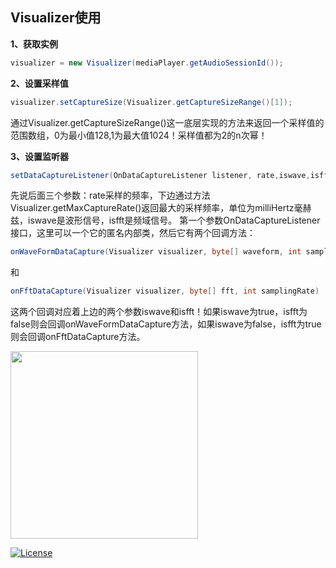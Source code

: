 ## Visualizer使用

**1、获取实例**

```java
visualizer = new Visualizer(mediaPlayer.getAudioSessionId());
```

 **2、设置采样值**

```java
visualizer.setCaptureSize(Visualizer.getCaptureSizeRange()[1]);
```

通过Visualizer.getCaptureSizeRange()这一底层实现的方法来返回一个采样值的范围数组，0为最小值128,1为最大值1024！采样值都为2的n次幂！

**3、设置监听器**

```java
setDataCaptureListener(OnDataCaptureListener listener, rate,iswave,isfft )
```

先说后面三个参数：rate采样的频率，下边通过方法Visualizer.getMaxCaptureRate()返回最大的采样频率，单位为milliHertz毫赫兹，iswave是波形信号，isfft是频域信号。
第一个参数OnDataCaptureListener接口，这里可以一个它的匿名内部类，然后它有两个回调方法：

```java
onWaveFormDataCapture(Visualizer visualizer, byte[] waveform, int samplingRate)
```
和
```java
onFftDataCapture(Visualizer visualizer, byte[] fft, int samplingRate)
```

这两个回调对应着上边的两个参数iswave和isfft！如果iswave为true，isfft为false则会回调onWaveFormDataCapture方法，如果iswave为false，isfft为true则会回调onFftDataCapture方法。


<img src="./files/music.gif" width="300">

[![License](https://img.shields.io/badge/License-Apache%202.0-blue.svg)](https://opensource.org/licenses/Apache-2.0)

